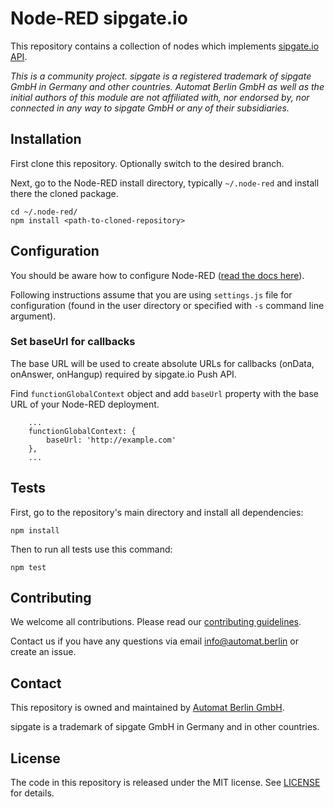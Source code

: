 # Node-RED sipgate.io

This repository contains a collection of nodes which implements [sipgate.io API](https://developer.sipgate.io).

_This is a community project. sipgate is a registered trademark of sipgate GmbH in Germany and other countries. Automat Berlin GmbH as well as the initial authors of this module are not affiliated with, nor endorsed by, nor connected in any way to sipgate GmbH or any of their subsidiaries._

## Installation

First clone this repository. Optionally switch to the desired branch.

Next, go to the Node-RED install directory, typically `~/.node-red` and install there the cloned package.

```
cd ~/.node-red/
npm install <path-to-cloned-repository>
```

## Configuration

You should be aware how to configure Node-RED ([read the docs here](https://nodered.org/docs/configuration)).

Following instructions assume that you are using `settings.js` file for configuration (found in the user directory or specified with `-s` command line argument).

### Set baseUrl for callbacks

The base URL will be used to create absolute URLs for callbacks (onData, onAnswer, onHangup) required by sipgate.io Push API.

Find `functionGlobalContext` object and add `baseUrl` property with the base URL of your Node-RED deployment.

```
    ...
    functionGlobalContext: {
        baseUrl: 'http://example.com'
    },
    ...
```

## Tests

First, go to the repository's main directory and install all dependencies:

```
npm install
```

Then to run all tests use this command:

```
npm test
```

## Contributing

We welcome all contributions. Please read our [contributing guidelines](CONTRIBUTING.md).

Contact us if you have any questions via email info@automat.berlin or create an issue.

## Contact

This repository is owned and maintained by [Automat Berlin GmbH](https://automat.berlin/).

sipgate is a trademark of sipgate GmbH in Germany and in other countries.

## License

The code in this repository is released under the MIT license. See [LICENSE](LICENSE) for details.
